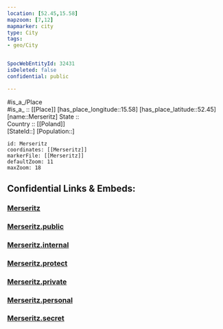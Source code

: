 ```yaml
---
location: [52.45,15.58] 
mapzoom: [7,12] 
mapmarker: city 
type: City
tags:
- geo/City


SpocWebEntityId: 32431
isDeleted: false
confidential: public

---
```

#is_a_/Place  
#is_a_ :: [[Place]] 
[has_place_longitude::15.58] 
[has_place_latitude::52.45] 
[name::Merseritz] 
State ::  
Country :: [[Poland]]  
[StateId::] 
[Population::] 



```leaflet
id: Merseritz
coordinates: [[Merseritz]] 
markerFile: [[Merseritz]] 
defaultZoom: 11 
maxZoom: 18
```


## Confidential Links & Embeds: 

### [Merseritz](/_Standards/Earth/Continent/Europe/Europe~East/Poland/Provinces~Poland/Lubusz/City/Merseritz.md) 

### [Merseritz.public](/_public/Earth/Continent/Europe/Europe~East/Poland/Provinces~Poland/Lubusz/City/Merseritz.public.md) 

### [Merseritz.internal](/_internal/Earth/Continent/Europe/Europe~East/Poland/Provinces~Poland/Lubusz/City/Merseritz.internal.md) 

### [Merseritz.protect](/_protect/Earth/Continent/Europe/Europe~East/Poland/Provinces~Poland/Lubusz/City/Merseritz.protect.md) 

### [Merseritz.private](/_private/Earth/Continent/Europe/Europe~East/Poland/Provinces~Poland/Lubusz/City/Merseritz.private.md) 

### [Merseritz.personal](/_personal/Earth/Continent/Europe/Europe~East/Poland/Provinces~Poland/Lubusz/City/Merseritz.personal.md) 

### [Merseritz.secret](/_secret/Earth/Continent/Europe/Europe~East/Poland/Provinces~Poland/Lubusz/City/Merseritz.secret.md)


